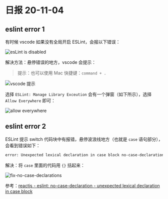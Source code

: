 # 日报 20-11-04

## eslint error 1

有时候 vscode 如果没有全局开启 ESLint，会报以下错误：

![esLint is disabled](https://user-images.githubusercontent.com/5949351/98124454-2cf16780-1eee-11eb-9b3d-51b0938f0c1c.png)

解决方法：悬停错误的地方，vscode 会提示：

> 提示：也可以使用 Mac 快捷键：`command + .`

![vscode 提示](https://user-images.githubusercontent.com/5949351/98124708-85286980-1eee-11eb-9c5e-6e593cd2998c.png)

选择 `ESLint: Manage Library Exceution` 会有一个弹窗（如下所示），选择 `Allow Everywhere` 即可：

![allow everywhere](https://user-images.githubusercontent.com/5949351/98124480-34187580-1eee-11eb-8531-c2ab530660d5.png)


## eslint error 2

ESLint 提示 switch 代码块中有报错，悬停波浪线地方（也就是 `case` 语句部分），会看到错误如下：

```sh
error: Unexpected lexical declaration in case block no-case-declarations
```

解决：将 `case` 里面的代码用 `{}` 括起来：

![fix-no-case-declarations](https://user-images.githubusercontent.com/5949351/98125985-046a6d00-1ef0-11eb-839f-176fb9ab48f6.jpg)

参考：[reactjs \- eslint: no\-case\-declaration \- unexpected lexical declaration in case block](https://stackoverflow.com/questions/50752987/eslint-no-case-declaration-unexpected-lexical-declaration-in-case-block)